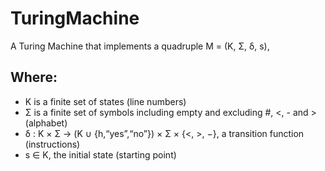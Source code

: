 # TuringMachine
A Turing Machine that implements a quadruple M = (K, Σ, δ, s),

## Where:

- K is a finite set of states (line numbers) 
- Σ is a finite set of symbols including empty and excluding #, <, - and >(alphabet)
- δ : K × Σ → (K ∪ {h,“yes”,“no”}) × Σ × {<, >, −}, a transition function (instructions) 
- s ∈ K, the initial state (starting point)
